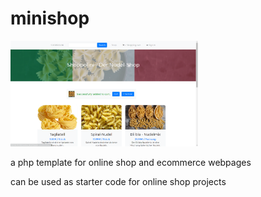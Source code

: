 # minishop
<img src="https://raw.githubusercontent.com/bkuermayr/minishop/master/screenshots/shop.png" alt="online shop screenshot" width="300"/>

a php template for online shop and ecommerce webpages

can be used as starter code for online shop projects

